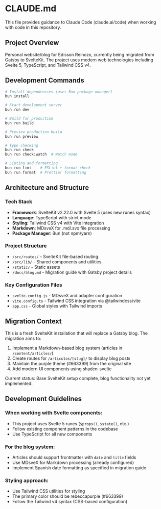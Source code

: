 # CLAUDE.md

This file provides guidance to Claude Code (claude.ai/code) when working with code in this repository.

## Project Overview

Personal website/blog for Edisson Reinozo, currently being migrated from Gatsby to SvelteKit. The project uses modern web technologies including Svelte 5, TypeScript, and Tailwind CSS v4.

## Development Commands

```bash
# Install dependencies (uses Bun package manager)
bun install

# Start development server
bun run dev

# Build for production
bun run build

# Preview production build
bun run preview

# Type checking
bun run check
bun run check:watch  # Watch mode

# Linting and formatting
bun run lint    # ESLint + format check
bun run format  # Prettier formatting
```

## Architecture and Structure

### Tech Stack

- **Framework**: SvelteKit v2.22.0 with Svelte 5 (uses new runes syntax)
- **Language**: TypeScript with strict mode
- **Styling**: Tailwind CSS v4 with Vite integration
- **Markdown**: MDsveX for .md/.svx file processing
- **Package Manager**: Bun (not npm/yarn)

### Project Structure

- `/src/routes/` - SvelteKit file-based routing
- `/src/lib/` - Shared components and utilities
- `/static/` - Static assets
- `/docs/blog.md` - Migration guide with Gatsby project details

### Key Configuration Files

- `svelte.config.js` - MDsveX and adapter configuration
- `vite.config.ts` - Tailwind CSS integration via @tailwindcss/vite
- `app.css` - Global styles with Tailwind imports

## Migration Context

This is a fresh SvelteKit installation that will replace a Gatsby blog. The migration aims to:

1. Implement a Markdown-based blog system (articles in `/content/articles/`)
2. Create routes for `/articulos/[slug]/` to display blog posts
3. Maintain the purple theme (#663399) from the original site
4. Add modern UI components using shadcn-svelte

Current status: Base SvelteKit setup complete, blog functionality not yet implemented.

## Development Guidelines

### When working with Svelte components:

- This project uses Svelte 5 runes (`$props()`, `$state()`, etc.)
- Follow existing component patterns in the codebase
- Use TypeScript for all new components

### For the blog system:

- Articles should support frontmatter with `date` and `title` fields
- Use MDsveX for Markdown processing (already configured)
- Implement Spanish date formatting as specified in migration guide

### Styling approach:

- Use Tailwind CSS utilities for styling
- The primary color should be rebeccapurple (#663399)
- Follow the Tailwind v4 syntax (CSS-based configuration)
